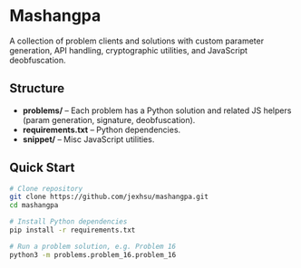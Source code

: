 # Mashangpa

A collection of problem clients and solutions with custom parameter generation, API handling, cryptographic utilities, and JavaScript deobfuscation.

## Structure

- **problems/** – Each problem has a Python solution and related JS helpers (param generation, signature, deobfuscation).  
- **requirements.txt** – Python dependencies.  
- **snippet/** – Misc JavaScript utilities.  

## Quick Start

```bash
# Clone repository
git clone https://github.com/jexhsu/mashangpa.git
cd mashangpa

# Install Python dependencies
pip install -r requirements.txt

# Run a problem solution, e.g. Problem 16
python3 -m problems.problem_16.problem_16

```
